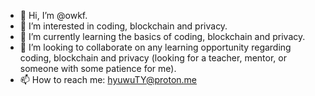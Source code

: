 - 👋 Hi, I’m @owkf.
- 👀 I’m interested in coding, blockchain and privacy.
- 🌱 I’m currently learning the basics of coding, blockchain and privacy.
- 💞️ I’m looking to collaborate on any learning opportunity regarding coding, blockchain and privacy (looking for a teacher, mentor, or someone with some patience for me).
- 📫 How to reach me: hyuwuTY@proton.me

<!---
owkf/owkf is a ✨ special ✨ repository because its `README.md` (this file) appears on your GitHub profile.
You can click the Preview link to take a look at your changes.
--->
